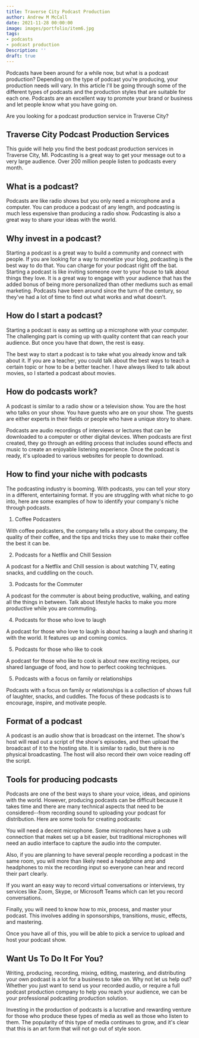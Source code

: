 ```yaml
---
title: Traverse City Podcast Production
author: Andrew M McCall
date: 2021-11-28 00:00:00
image: images/portfolio/item6.jpg
tags:
- podcasts
- podcast production
Description: ''
draft: true
---
```


Podcasts have been around for a while now, but what is a podcast production? Depending on the type of podcast you're producing, your production needs will vary. In this article I'll be going through some of the different types of podcasts and the production styles that are suitable for each one. Podcasts are an excellent way to promote your brand or business and let people know what you have going on.


Are you looking for a podcast production service in Traverse City?


## Traverse City Podcast Production Services


This guide will help you find the best podcast production services in Traverse City, MI. Podcasting is a great way to get your message out to a very large audience. Over 200 million people listen to podcasts every month.


## What is a podcast?

Podcasts are like radio shows but you only need a microphone and a computer. You can produce a podcast of any length, and podcasting is much less expensive than producing a radio show. Podcasting is also a great way to share your ideas with the world.


## Why invest in a podcast?

Starting a podcast is a great way to build a community and connect with people. If you are looking for a way to monetize your blog, podcasting is the best way to do that. You can charge for your podcast right off the bat. Starting a podcast is like inviting someone over to your house to talk about things they love. It is a great way to engage with your audience that has the added bonus of being more personalized than other mediums such as email marketing. Podcasts have been around since the turn of the century, so they’ve had a lot of time to find out what works and what doesn’t.


## How do I start a podcast?

Starting a podcast is easy as setting up a microphone with your computer. The challenging part is coming up with quality content that can reach your audience. But once you have that down, the rest is easy.


The best way to start a podcast is to take what you already know and talk about it. If you are a teacher, you could talk about the best ways to teach a certain topic or how to be a better teacher. I have always liked to talk about movies, so I started a podcast about movies.


## How do podcasts work?

A podcast is similar to a radio show or a television show. You are the host who talks on your show. You have guests who are on your show. The guests are either experts in their fields or people who have a unique story to share.


Podcasts are audio recordings of interviews or lectures that can be downloaded to a computer or other digital devices. When podcasts are first created, they go through an editing process that includes sound effects and music to create an enjoyable listening experience. Once the podcast is ready, it's uploaded to various websites for people to download.


## How to find your niche with podcasts


The podcasting industry is booming. With podcasts, you can tell your story in a different, entertaining format. If you are struggling with what niche to go into, here are some examples of how to identify your company's niche through podcasts.


1. Coffee Podcasters

With coffee podcasters, the company tells a story about the company, the quality of their coffee, and the tips and tricks they use to make their coffee the best it can be.


2. Podcasts for a Netflix and Chill Session

A podcast for a Netflix and Chill session is about watching TV, eating snacks, and cuddling on the couch. 


3. Podcasts for the Commuter 

A podcast for the commuter is about being productive, walking, and eating all the things in between. Talk about lifestyle hacks to make you more productive while you are commuting. 


4. Podcasts for those who love to laugh

 A podcast for those who love to laugh is about having a laugh and sharing it with the world. It features up and coming comics. 


5. Podcasts for those who like to cook

A podcast for those who like to cook is about new exciting recipes, our shared language of food, and how to perfect cooking techniques. 


5. Podcasts with a focus on family or relationships

 Podcasts with a focus on family or relationships is a collection of shows full of laughter, snacks, and cuddles. The focus of these podcasts is to encourage, inspire, and motivate people.


## Format of a podcast


 A podcast is an audio show that is broadcast on the internet. The show's host will read out a script of the show's episodes, and then upload the broadcast of it to the hosting site. It is similar to radio, but there is no physical broadcasting. The host will also record their own voice reading off the script. 


## Tools for producing podcasts


Podcasts are one of the best ways to share your voice, ideas, and opinions with the world. However, producing podcasts can be difficult because it takes time and there are many technical aspects that need to be considered--from recording sound to uploading your podcast for distribution. Here are some tools for creating podcasts: 


You will need a decent microphone. Some microphones have a usb connection that makes set up a bit easier, but traditional microphones will need an audio interface to capture the audio into the computer. 


Also, if you are planning to have several people recording a podcast in the same room, you will more than likely need a headphone amp and headphones to mix the recording input so everyone can hear and record their part clearly. 


If you want an easy way to record virtual conversations or interviews, try services like Zoom, Skype, or Microsoft Teams which can let you record conversations. 


Finally, you will need to know how to mix, process, and master your podcast. This involves adding in sponsorships, transitions, music, effects, and mastering.


Once you have all of this, you will be able to pick a service to upload and host your podcast show. 


## Want Us To Do It For You?

Writing, producing, recording, mixing, editing, mastering, and distributing your own podcast is a lot for a business to take on. Why not let us help out? Whether you just want to send us your recorded audio, or require a full podcast production company to help you reach your audience, we can be your professional podcasting production solution. 

Investing in the production of podcasts is a lucrative and rewarding venture for those who produce these types of media as well as those who listen to them. The popularity of this type of media continues to grow, and it's clear that this is an art form that will not go out of style soon. 